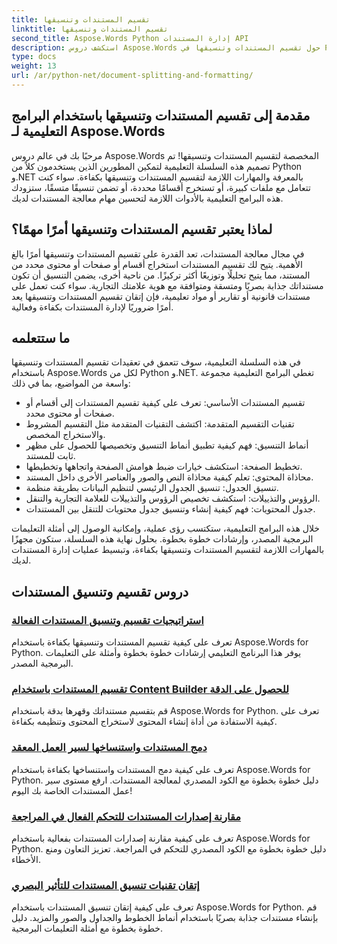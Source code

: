 ```yaml
---
title: تقسيم المستندات وتنسيقها
linktitle: تقسيم المستندات وتنسيقها
second_title: Aspose.Words Python إدارة المستندات API
description: استكشف دروس Aspose.Words حول تقسيم المستندات وتنسيقها في Python و.NET. تعلم كيفية تقسيم المستندات وتنسيقها بكفاءة، مما يعزز مهام معالجة المستندات لديك.
type: docs
weight: 13
url: /ar/python-net/document-splitting-and-formatting/
---
```


## مقدمة إلى تقسيم المستندات وتنسيقها باستخدام البرامج التعليمية لـ Aspose.Words

مرحبًا بك في عالم دروس Aspose.Words المخصصة لتقسيم المستندات وتنسيقها! تم تصميم هذه السلسلة التعليمية لتمكين المطورين الذين يستخدمون كلاً من Python و.NET بالمعرفة والمهارات اللازمة لتقسيم المستندات وتنسيقها بكفاءة. سواء كنت تتعامل مع ملفات كبيرة، أو تستخرج أقسامًا محددة، أو تضمن تنسيقًا متسقًا، ستزودك هذه البرامج التعليمية بالأدوات اللازمة لتحسين مهام معالجة المستندات لديك.

## لماذا يعتبر تقسيم المستندات وتنسيقها أمرًا مهمًا؟

في مجال معالجة المستندات، تعد القدرة على تقسيم المستندات وتنسيقها أمرًا بالغ الأهمية. يتيح لك تقسيم المستندات استخراج أقسام أو صفحات أو محتوى محدد من المستند، مما يتيح تحليلًا وتوزيعًا أكثر تركيزًا. من ناحية أخرى، يضمن التنسيق أن تكون مستنداتك جذابة بصريًا ومتسقة ومتوافقة مع هوية علامتك التجارية. سواء كنت تعمل على مستندات قانونية أو تقارير أو مواد تعليمية، فإن إتقان تقسيم المستندات وتنسيقها يعد أمرًا ضروريًا لإدارة المستندات بكفاءة وفعالية.

## ما ستتعلمه

في هذه السلسلة التعليمية، سوف تتعمق في تعقيدات تقسيم المستندات وتنسيقها باستخدام Aspose.Words لكل من Python و.NET. تغطي البرامج التعليمية مجموعة واسعة من المواضيع، بما في ذلك:

- تقسيم المستندات الأساسي: تعرف على كيفية تقسيم المستندات إلى أقسام أو صفحات أو محتوى محدد.
- تقنيات التقسيم المتقدمة: اكتشف التقنيات المتقدمة مثل التقسيم المشروط والاستخراج المخصص.
- أنماط التنسيق: فهم كيفية تطبيق أنماط التنسيق وتخصيصها للحصول على مظهر ثابت للمستند.
- تخطيط الصفحة: استكشف خيارات ضبط هوامش الصفحة واتجاهها وتخطيطها.
- محاذاة المحتوى: تعلم كيفية محاذاة النص والصور والعناصر الأخرى داخل المستند.
- تنسيق الجدول: تنسيق الجدول الرئيسي لتنظيم البيانات بطريقة منظمة.
- الرؤوس والتذييلات: استكشف تخصيص الرؤوس والتذييلات للعلامة التجارية والتنقل.
- جدول المحتويات: فهم كيفية إنشاء وتنسيق جدول محتويات للتنقل بين المستندات.

خلال هذه البرامج التعليمية، ستكتسب رؤى عملية، وإمكانية الوصول إلى أمثلة التعليمات البرمجية المصدر، وإرشادات خطوة بخطوة. بحلول نهاية هذه السلسلة، ستكون مجهزًا بالمهارات اللازمة لتقسيم المستندات وتنسيقها بكفاءة، وتبسيط عمليات إدارة المستندات لديك.

## دروس تقسيم وتنسيق المستندات
### [استراتيجيات تقسيم وتنسيق المستندات الفعالة](./split-format-documents/)
تعرف على كيفية تقسيم المستندات وتنسيقها بكفاءة باستخدام Aspose.Words for Python. يوفر هذا البرنامج التعليمي إرشادات خطوة بخطوة وأمثلة على التعليمات البرمجية المصدر.
### [تقسيم المستندات باستخدام Content Builder للحصول على الدقة](./divide-documents-content-builder/)
قم بتقسيم مستنداتك وقهرها بدقة باستخدام Aspose.Words for Python. تعرف على كيفية الاستفادة من أداة إنشاء المحتوى لاستخراج المحتوى وتنظيمه بكفاءة.
### [دمج المستندات واستنساخها لسير العمل المعقد](./combine-clone-documents/)
تعرف على كيفية دمج المستندات واستنساخها بكفاءة باستخدام Aspose.Words for Python. دليل خطوة بخطوة مع الكود المصدري لمعالجة المستندات. ارفع مستوى سير عمل المستندات الخاصة بك اليوم!
### [مقارنة إصدارات المستندات للتحكم الفعال في المراجعة](./compare-document-versions/)
تعرف على كيفية مقارنة إصدارات المستندات بفعالية باستخدام Aspose.Words for Python. دليل خطوة بخطوة مع الكود المصدري للتحكم في المراجعة. تعزيز التعاون ومنع الأخطاء.
### [إتقان تقنيات تنسيق المستندات للتأثير البصري](./document-formatting-techniques/)
تعرف على كيفية إتقان تنسيق المستندات باستخدام Aspose.Words for Python. قم بإنشاء مستندات جذابة بصريًا باستخدام أنماط الخطوط والجداول والصور والمزيد. دليل خطوة بخطوة مع أمثلة التعليمات البرمجية.